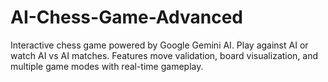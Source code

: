 # AI-Chess-Game-Advanced
Interactive chess game powered by Google Gemini AI. Play against AI or watch AI vs AI matches. Features move validation, board visualization, and multiple game modes with real-time gameplay.
